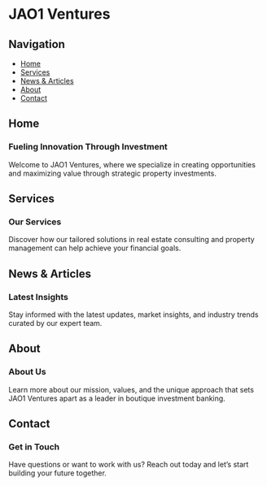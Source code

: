 # JAO1 Ventures

## Navigation
- [Home](#home)
- [Services](#services)
- [News & Articles](#news--articles)
- [About](#about)
- [Contact](#contact)

## Home
### Fueling Innovation Through Investment
Welcome to JAO1 Ventures, where we specialize in creating opportunities and maximizing value through strategic property investments.

## Services
### Our Services
Discover how our tailored solutions in real estate consulting and property management can help achieve your financial goals.

## News & Articles
### Latest Insights
Stay informed with the latest updates, market insights, and industry trends curated by our expert team.

## About
### About Us
Learn more about our mission, values, and the unique approach that sets JAO1 Ventures apart as a leader in boutique investment banking.

## Contact
### Get in Touch
Have questions or want to work with us? Reach out today and let’s start building your future together.
